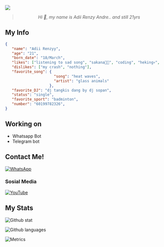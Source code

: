 

<img align="center" height="auto" src="https://i.waifu.pics/_J9_Lfv.gif"/>

<div align="center">
        
> _Hi :wave:, my name is Adii Renzy Andre.. and still 21yrs_

</div>

## My Info
```json
{
   "name": "Adii Renzyy",
   "age": "21",
   "born_date": "18/March",
   "likes": ["listening to sad song", "sakana🗿💅", "coding", "heking💀", "play pubg"],
   "dislikes": ["my crash", "nothing"],
   "favorite_song": {
                      "song": "heat waves",
                      "artist": "glass animals"
                    },
   "favorite_DJ": "dj tangkis dang by dj sopan",
   "status": "single",
   "favorite_sport": "badminton",
   "number": "60199782326",
}
```

## Working on
- Whatsapp Bot
- Telegram bot

## Contact Me!
[![WhatsApp](https://img.shields.io/badge/WhatsApp-25D366?style=for-the-badge&logo=whatsapp&logoColor=white)](https://wa.me/60199782326)

### Sosial Media
[![YouTube](https://img.shields.io/badge/RenzzMeme-red?style=for-the-badge&logo=youtube&logoColor=white)](https://www.youtube.com/channel/UCuzSYNrlpwdqoQBANz981tA)

## My Stats
![Github stat](https://github-readme-stats.vercel.app/api?username=adiirxyz&theme=midnight-purple&show_icons=true) 

![Github languages](https://github-readme-stats.vercel.app/api/top-langs/?username=adiirxyz&theme=midnight-purple)

![Metrics](https://metrics.lecoq.io/adiirxyz?template=classic&repositories.forks=true&languages=1&languages.colors=github&languages.threshold=0%25&config.timezone=Asia%2FJakarta)
